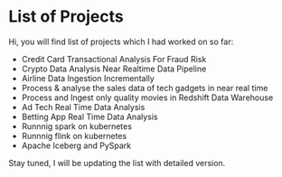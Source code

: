 # List of Projects

Hi, you will find list of projects which I had worked on so far:

- Credit Card Transactional Analysis For Fraud Risk  
- Crypto Data Analysis Near Realtime Data Pipeline
- Airline Data Ingestion Incrementally
- Process & analyse the sales data of tech gadgets in near real time
- Process and Ingest only quality movies in Redshift Data Warehouse
- Ad Tech Real Time Data Analysis
- Betting App Real Time Data Analysis
- Runnnig spark on kubernetes
- Runnnig flink on kubernetes
- Apache Iceberg and PySpark

Stay tuned, I will be updating the list with detailed version.

